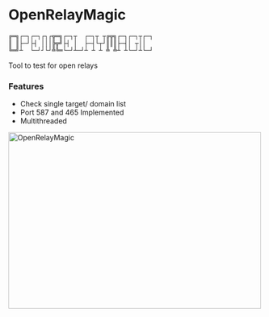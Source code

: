 # OpenRelayMagic
```
╔═╗┌─┐┌─┐┌┐┌╦═╗┌─┐┬  ┌─┐┬ ┬╔╦╗┌─┐┌─┐┬┌─┐
║ ║├─┘├┤ │││╠╦╝├┤ │  ├─┤└┬┘║║║├─┤│ ┬││  
╚═╝┴  └─┘┘└┘╩╚═└─┘┴─┘┴ ┴ ┴ ╩ ╩┴ ┴└─┘┴└─┘
```
Tool to test for open relays

### Features
* Check single target/ domain list
* Port 587 and 465 Implemented
* Multithreaded

<img src="https://github.com/bl4ckmamb4/OpenRelayMagic/raw/master/screencast.gif" raw=true alt="OpenRelayMagic" height="350" width="500"/>
